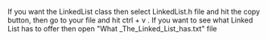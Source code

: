 If you want the LinkedList class then select LinkedList.h file and hit the copy button, then go to your file and hit ctrl + v
. If you want to see what Linked List has to offer then open "What _The_Linked_List_has.txt" file
